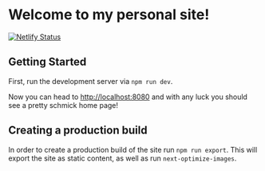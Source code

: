 # Welcome to my personal site!

[![Netlify Status](https://api.netlify.com/api/v1/badges/dc63bfa2-b8b9-402e-8b86-1bf0ee1a2207/deploy-status)](https://app.netlify.com/sites/mitchyh/deploys)

## Getting Started

First, run the development server via `npm run dev`.

Now you can head to [http://localhost:8080](http://localhost:8080) and with any luck you should see a pretty schmick home page!

## Creating a production build

In order to create a production build of the site run `npm run export`. This will export the site as static content, as well as run `next-optimize-images`.

